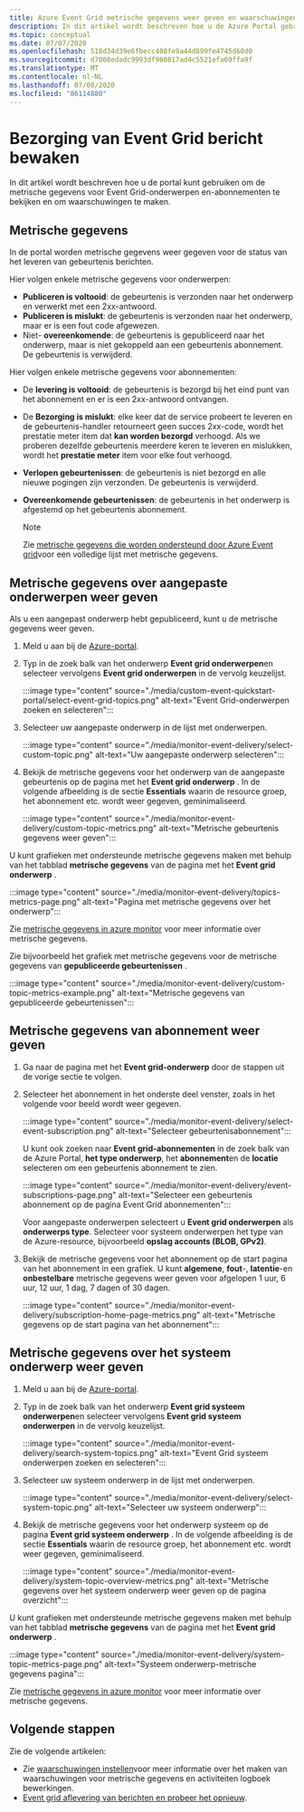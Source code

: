 ```yaml
---
title: Azure Event Grid metrische gegevens weer geven en waarschuwingen instellen
description: In dit artikel wordt beschreven hoe u de Azure Portal gebruikt om metrische gegevens weer te geven voor Azure Event Grid onderwerpen en abonnementen, en hierop waarschuwingen te maken.
ms.topic: conceptual
ms.date: 07/07/2020
ms.openlocfilehash: 518d34d39e6fbecc408fe9a44d899fe4745d60d0
ms.sourcegitcommit: d7008edadc9993df960817ad4c5521efa69ffa9f
ms.translationtype: MT
ms.contentlocale: nl-NL
ms.lasthandoff: 07/08/2020
ms.locfileid: "86114880"
---
```

# <a name="monitor-event-grid-message-delivery"></a>Bezorging van Event Grid bericht bewaken 
In dit artikel wordt beschreven hoe u de portal kunt gebruiken om de metrische gegevens voor Event Grid-onderwerpen en-abonnementen te bekijken en om waarschuwingen te maken. 

## <a name="metrics"></a>Metrische gegevens

In de portal worden metrische gegevens weer gegeven voor de status van het leveren van gebeurtenis berichten.

Hier volgen enkele metrische gegevens voor onderwerpen:

* **Publiceren is voltooid**: de gebeurtenis is verzonden naar het onderwerp en verwerkt met een 2xx-antwoord.
* **Publiceren is mislukt**: de gebeurtenis is verzonden naar het onderwerp, maar er is een fout code afgewezen.
* Niet- **overeenkomende**: de gebeurtenis is gepubliceerd naar het onderwerp, maar is niet gekoppeld aan een gebeurtenis abonnement. De gebeurtenis is verwijderd.

Hier volgen enkele metrische gegevens voor abonnementen:

* De **levering is voltooid**: de gebeurtenis is bezorgd bij het eind punt van het abonnement en er is een 2xx-antwoord ontvangen.
* De **Bezorging is mislukt**: elke keer dat de service probeert te leveren en de gebeurtenis-handler retourneert geen succes 2xx-code, wordt het prestatie meter item dat **kan worden bezorgd** verhoogd. Als we proberen dezelfde gebeurtenis meerdere keren te leveren en mislukken, wordt het **prestatie meter** item voor elke fout verhoogd.
* **Verlopen gebeurtenissen**: de gebeurtenis is niet bezorgd en alle nieuwe pogingen zijn verzonden. De gebeurtenis is verwijderd.
* **Overeenkomende gebeurtenissen**: de gebeurtenis in het onderwerp is afgestemd op het gebeurtenis abonnement.

    > [!NOTE]
    > Zie [metrische gegevens die worden ondersteund door Azure Event grid](metrics.md)voor een volledige lijst met metrische gegevens.

## <a name="view-custom-topic-metrics"></a>Metrische gegevens over aangepaste onderwerpen weer geven

Als u een aangepast onderwerp hebt gepubliceerd, kunt u de metrische gegevens weer geven. 

1. Meld u aan bij de [Azure-portal](https://portal.azure.com/).
2. Typ in de zoek balk van het onderwerp **Event grid onderwerpen**en selecteer vervolgens **Event grid onderwerpen** in de vervolg keuzelijst. 

    :::image type="content" source="./media/custom-event-quickstart-portal/select-event-grid-topics.png" alt-text="Event Grid-onderwerpen zoeken en selecteren":::
3. Selecteer uw aangepaste onderwerp in de lijst met onderwerpen. 

    :::image type="content" source="./media/monitor-event-delivery/select-custom-topic.png" alt-text="Uw aangepaste onderwerp selecteren":::
4. Bekijk de metrische gegevens voor het onderwerp van de aangepaste gebeurtenis op de pagina met het **Event grid onderwerp** . In de volgende afbeelding is de sectie **Essentials** waarin de resource groep, het abonnement etc. wordt weer gegeven, geminimaliseerd. 

    :::image type="content" source="./media/monitor-event-delivery/custom-topic-metrics.png" alt-text="Metrische gebeurtenis gegevens weer geven":::

U kunt grafieken met ondersteunde metrische gegevens maken met behulp van het tabblad **metrische gegevens** van de pagina met het **Event grid onderwerp** .

:::image type="content" source="./media/monitor-event-delivery/topics-metrics-page.png" alt-text="Pagina met metrische gegevens over het onderwerp":::

Zie [metrische gegevens in azure monitor](../azure-monitor/platform/data-platform-metrics.md) voor meer informatie over metrische gegevens.

Zie bijvoorbeeld het grafiek met metrische gegevens voor de metrische gegevens van **gepubliceerde gebeurtenissen** .

:::image type="content" source="./media/monitor-event-delivery/custom-topic-metrics-example.png" alt-text="Metrische gegevens van gepubliceerde gebeurtenissen":::


## <a name="view-subscription-metrics"></a>Metrische gegevens van abonnement weer geven
1. Ga naar de pagina met het **Event grid-onderwerp** door de stappen uit de vorige sectie te volgen. 
2. Selecteer het abonnement in het onderste deel venster, zoals in het volgende voor beeld wordt weer gegeven. 

    :::image type="content" source="./media/monitor-event-delivery/select-event-subscription.png" alt-text="Selecteer gebeurtenisabonnement":::    

    U kunt ook zoeken naar **Event grid-abonnementen** in de zoek balk van de Azure Portal, **het type onderwerp**, het **abonnement**en de **locatie** selecteren om een gebeurtenis abonnement te zien. 

    :::image type="content" source="./media/monitor-event-delivery/event-subscriptions-page.png" alt-text="Selecteer een gebeurtenis abonnement op de pagina Event Grid abonnementen":::        

    Voor aangepaste onderwerpen selecteert u **Event grid onderwerpen** als **onderwerps type**. Selecteer voor systeem onderwerpen het type van de Azure-resource, bijvoorbeeld **opslag accounts (BLOB, GPv2)**. 
3. Bekijk de metrische gegevens voor het abonnement op de start pagina van het abonnement in een grafiek. U kunt **algemene**, **fout**-, **latentie**-en **onbestelbare** metrische gegevens weer geven voor afgelopen 1 uur, 6 uur, 12 uur, 1 dag, 7 dagen of 30 dagen. 

    :::image type="content" source="./media/monitor-event-delivery/subscription-home-page-metrics.png" alt-text="Metrische gegevens op de start pagina van het abonnement":::    

## <a name="view-system-topic-metrics"></a>Metrische gegevens over het systeem onderwerp weer geven

1. Meld u aan bij de [Azure-portal](https://portal.azure.com/).
2. Typ in de zoek balk van het onderwerp **Event grid systeem onderwerpen**en selecteer vervolgens **Event grid systeem onderwerpen** in de vervolg keuzelijst. 

    :::image type="content" source="./media/monitor-event-delivery/search-system-topics.png" alt-text="Event Grid systeem onderwerpen zoeken en selecteren":::
3. Selecteer uw systeem onderwerp in de lijst met onderwerpen. 

    :::image type="content" source="./media/monitor-event-delivery/select-system-topic.png" alt-text="Selecteer uw systeem onderwerp":::
4. Bekijk de metrische gegevens voor het onderwerp systeem op de pagina **Event grid systeem onderwerp** . In de volgende afbeelding is de sectie **Essentials** waarin de resource groep, het abonnement etc. wordt weer gegeven, geminimaliseerd. 

    :::image type="content" source="./media/monitor-event-delivery/system-topic-overview-metrics.png" alt-text="Metrische gegevens over het systeem onderwerp weer geven op de pagina overzicht":::

U kunt grafieken met ondersteunde metrische gegevens maken met behulp van het tabblad **metrische gegevens** van de pagina met het **Event grid onderwerp** .

:::image type="content" source="./media/monitor-event-delivery/system-topic-metrics-page.png" alt-text="Systeem onderwerp-metrische gegevens pagina":::

Zie [metrische gegevens in azure monitor](../azure-monitor/platform/data-platform-metrics.md) voor meer informatie over metrische gegevens.


## <a name="next-steps"></a>Volgende stappen
Zie de volgende artikelen:

- Zie [waarschuwingen instellen](set-alerts.md)voor meer informatie over het maken van waarschuwingen voor metrische gegevens en activiteiten logboek bewerkingen.
- [Event grid aflevering van berichten en probeer het opnieuw](delivery-and-retry.md).
